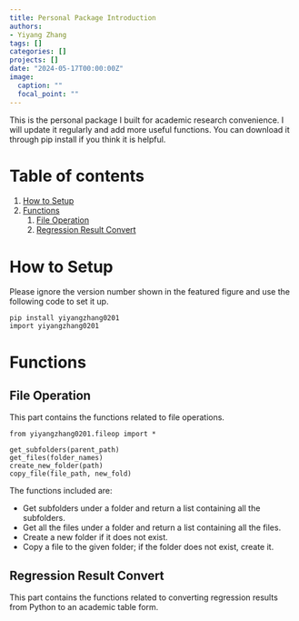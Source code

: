 ```yaml
---
title: Personal Package Introduction
authors:
- Yiyang Zhang
tags: []
categories: []
projects: []
date: "2024-05-17T00:00:00Z"
image:
  caption: ""
  focal_point: ""
---
```


This is the personal package I built for academic research convenience. I will update it regularly and add more useful functions. You can download it through pip install if you think it is helpful.

# Table of contents
1. [How to Setup](#Setup)
2. [Functions](#Functions)
    1. [File Operation](#fileop)
    2. [Regression Result Convert](#regconv)

# How to Setup <a name="Setup"></a>

Please ignore the version number shown in the featured figure and use the following code to set it up.

```{python}
pip install yiyangzhang0201
import yiyangzhang0201
```

# Functions <a name="Functions"></a>
## File Operation <a name="fileop"></a>

This part contains the functions related to file operations.

```{python}
from yiyangzhang0201.fileop import *

get_subfolders(parent_path)
get_files(folder_names)
create_new_folder(path)
copy_file(file_path, new_fold)
```
The functions included are:
* Get subfolders under a folder and return a list containing all the subfolders.
* Get all the files under a folder and return a list containing all the files.
* Create a new folder if it does not exist.
* Copy a file to the given folder; if the folder does not exist, create it.

## Regression Result Convert <a name="regconv"></a>

This part contains the functions related to converting regression results from Python to an academic table form.
